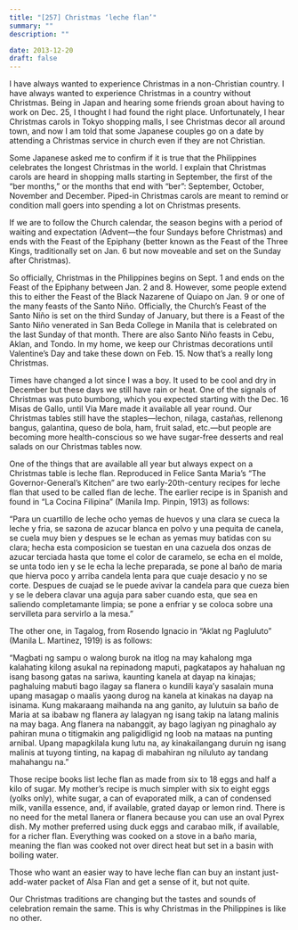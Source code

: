```yaml
---
title: "[257] Christmas ‘leche flan’"
summary: ""
description: ""

date: 2013-12-20
draft: false
---
```


I have always wanted to experience Christmas in a non-Christian country. I have always wanted to experience Christmas in a country without Christmas. Being in Japan and hearing some friends groan about having to work on Dec. 25, I thought I had found the right place. Unfortunately, I hear Christmas carols in Tokyo shopping malls, I see Christmas decor all around town, and now I am told that some Japanese couples go on a date by attending a Christmas service in church even if they are not Christian.

Some Japanese asked me to confirm if it is true that the Philippines celebrates the longest Christmas in the world. I explain that Christmas carols are heard in shopping malls starting in September, the first of the “ber months,” or the months that end with “ber”: September, October, November and December. Piped-in Christmas carols are meant to remind or condition mall goers into spending a lot on Christmas presents.

If we are to follow the Church calendar, the season begins with a period of waiting and expectation (Advent—the four Sundays before Christmas) and ends with the Feast of the Epiphany (better known as the Feast of the Three Kings, traditionally set on Jan. 6 but now moveable and set on the Sunday after Christmas).

So officially, Christmas in the Philippines begins on Sept. 1 and ends on the Feast of the Epiphany between Jan. 2 and 8. However, some people extend this to either the Feast of the Black Nazarene of Quiapo on Jan. 9 or one of the many feasts of the Santo Niño. Officially, the Church’s Feast of the Santo Niño is set on the third Sunday of January, but there is a Feast of the Santo Niño venerated in San Beda College in Manila that is celebrated on the last Sunday of that month. There are also Santo Niño feasts in Cebu, Aklan, and Tondo. In my home, we keep our Christmas decorations until Valentine’s Day and take these down on Feb. 15. Now that’s a really long Christmas.

Times have changed a lot since I was a boy. It used to be cool and dry in December but these days we still have rain or heat. One of the signals of Christmas was puto  bumbong, which you expected starting with the Dec. 16  Misas  de  Gallo, until Via Mare made it available all year round. Our Christmas tables still have the staples—lechon, nilaga,  castañas,  rellenong  bangus,  galantina,  queso  de  bola, ham, fruit salad, etc.—but people are becoming more health-conscious so we have sugar-free desserts and real salads on our Christmas tables now.

One of the things that are available all year but always expect on a Christmas table is leche flan. Reproduced in Felice Santa Maria’s “The Governor-General’s Kitchen” are two early-20th-century recipes for leche flan  that used to be called  flan de  leche. The earlier recipe is in Spanish and found in “La Cocina Filipina” (Manila Imp. Pinpin, 1913) as follows:

“Para  un  cuartillo  de  leche  ocho  yemas  de  huevos  y  una  clara  se  cueca la leche y fria, se sazona de azucar blanca en polvo y una pequita de canela, se cuela muy bien y despues se le echan as yemas muy batidas con su clara; hecha esta composicion se tuestan en una cazuela dos onzas de azucar terciada hasta que tome el color de caramelo, se echa en el molde, se unta todo ien y se le echa la leche preparada, se pone al baño de maria que hierva poco y arriba candela lenta para que cuaje desacio y no se corte. Despues de cuajad se le puede avivar la candela para que cueza bien y se le debera clavar una aguja para saber cuando esta, que sea en saliendo completamante limpia; se pone a enfriar y se coloca sobre una servilleta para servirlo a la mesa.”

The other one, in Tagalog, from Rosendo Ignacio in “Aklat ng Pagluluto” (Manila L. Martinez, 1919) is as follows:

“Magbati ng sampu o walong burok na itlog na may kahalong mga kalahating kilong asukal na repinadong maputi, pagkatapos ay hahaluan ng isang basong gatas na sariwa, kaunting kanela at dayap na kinajas; paghaluing mabuti bago ilagay sa flanera o kundili kaya’y sasalain muna upang masagap o maalis yaong durog na kanela at kinakas na dayap na isinama. Kung makaraang maihanda na ang ganito, ay lulutuin sa baño de Maria at sa ibabaw ng flanera ay lalagyan ng isang takip na latang malinis na may baga. Ang flanera na nabanggit, ay bago lagiyan ng pinaghalo ay pahiran muna o titigmakin ang paligidligid ng loob na mataas na punting arnibal. Upang mapagkilala kung lutu na, ay kinakailangang duruin ng isang malinis at tuyong tinting, na kapag di mabahiran ng niluluto ay tandang mahahangu na.”

Those recipe books list leche flan as made from six to 18 eggs and half a kilo of sugar. My mother’s recipe is much simpler with six to eight eggs (yolks only), white sugar, a can of evaporated milk, a can of condensed milk, vanilla essence, and, if available, grated dayap  or lemon rind. There is no need for the metal llanera or flanera because you can use an oval Pyrex dish. My mother preferred using duck eggs and carabao milk, if available, for a richer flan. Everything was cooked on a stove in a baño maria, meaning the flan  was cooked not over direct heat but set in a basin with boiling water.

Those who want an easier way to have leche flan can buy an instant just-add-water packet of Alsa Flan and get a sense of it, but not quite.

Our Christmas traditions are changing but the tastes and sounds of celebration remain the same. This is why Christmas in the Philippines is like no other.
